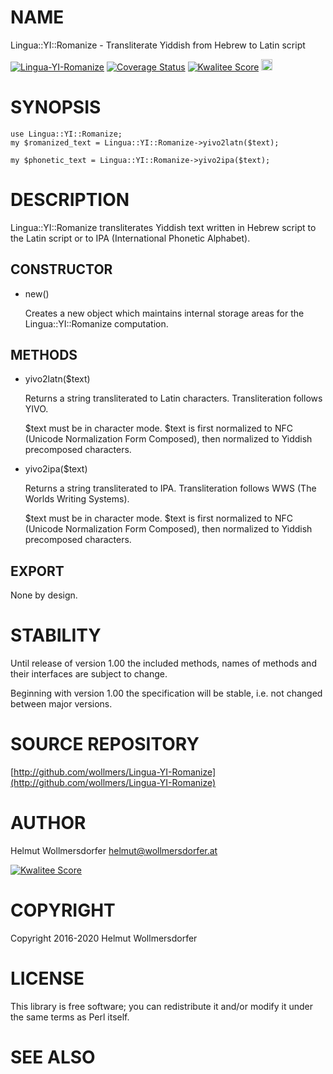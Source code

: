 # NAME

Lingua::YI::Romanize - Transliterate Yiddish from Hebrew to Latin script

<div>
    <a href="https://travis-ci.org/wollmers/Lingua-YI-Romanize"><img src="https://travis-ci.org/wollmers/Lingua-YI-Romanize.png" alt="Lingua-YI-Romanize"></a>
    <a href='https://coveralls.io/r/wollmers/Lingua-YI-Romanize?branch=master'><img src='https://coveralls.io/repos/wollmers/Lingua-YI-Romanize/badge.png?branch=master' alt='Coverage Status' /></a>
    <a href='http://cpants.cpanauthors.org/dist/Lingua-YI-Romanize'><img src='http://cpants.cpanauthors.org/dist/Lingua-YI-Romanize.png' alt='Kwalitee Score' /></a>
    <a href="http://badge.fury.io/pl/Lingua-YI-Romanize"><img src="https://badge.fury.io/pl/Lingua-YI-Romanize.svg" alt="CPAN version" height="18"></a>
</div>

# SYNOPSIS

    use Lingua::YI::Romanize;
    my $romanized_text = Lingua::YI::Romanize->yivo2latn($text);

    my $phonetic_text = Lingua::YI::Romanize->yivo2ipa($text);

# DESCRIPTION

Lingua::YI::Romanize transliterates Yiddish text written in Hebrew script
to the Latin script or to IPA (International Phonetic Alphabet).

## CONSTRUCTOR

- new()

    Creates a new object which maintains internal storage areas
    for the Lingua::YI::Romanize computation.

## METHODS

- yivo2latn($text)

    Returns a string transliterated to Latin characters. Transliteration follows YIVO.

    $text must be in character mode. $text is first normalized to
    NFC (Unicode Normalization Form Composed), then normalized to Yiddish precomposed characters.

- yivo2ipa($text)

    Returns a string transliterated to IPA. Transliteration follows WWS (The Worlds Writing Systems).

    $text must be in character mode. $text is first normalized to
    NFC (Unicode Normalization Form Composed), then normalized to Yiddish precomposed characters.

## EXPORT

None by design.

# STABILITY

Until release of version 1.00 the included methods, names of methods and their
interfaces are subject to change.

Beginning with version 1.00 the specification will be stable, i.e. not changed between
major versions.

# SOURCE REPOSITORY

[http://github.com/wollmers/Lingua-YI-Romanize](http://github.com/wollmers/Lingua-YI-Romanize)

# AUTHOR

Helmut Wollmersdorfer <helmut@wollmersdorfer.at>

<div>
    <a href='http://cpants.cpanauthors.org/author/wollmers'><img src='http://cpants.cpanauthors.org/author/wollmers.png' alt='Kwalitee Score' /></a>
</div>

# COPYRIGHT

Copyright 2016-2020 Helmut Wollmersdorfer

# LICENSE

This library is free software; you can redistribute it and/or modify
it under the same terms as Perl itself.

# SEE ALSO
